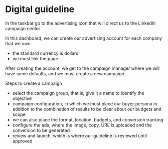 # Digital guideline



In the taskbar go to the advertising icon that will direct us to the LinkedIn campaign center

In this dashboard, we can create our advertising account for each company that we own

* the standard currency is dollars
* we must link the page

After creating the account, we get to the campaign manager where we will have some defaults, and we must create a new campaign

Steps to create a campaign

* select the campaign group, that is, give it a name to identify the objective
* campaign configuration, in which we must place our buyer persona in addition to the combination of results to be clear about our budgets and scope
* we can also place the format, location, budgets, and conversion tracking
* configure the ads, where the image, copy, URL is uploaded and the conversion to be generated
* review and launch, which is where our guideline is reviewed until approved
